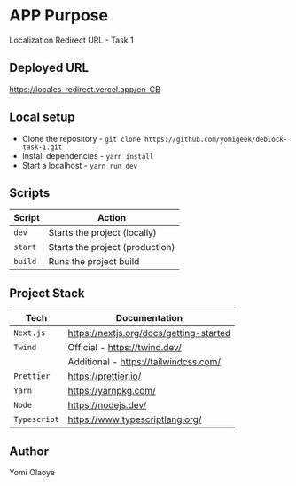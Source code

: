 # APP Purpose
Localization Redirect URL - Task 1
## Deployed URL
https://locales-redirect.vercel.app/en-GB
## Local setup
- Clone the repository - `git clone https://github.com/yomigeek/deblock-task-1.git`
- Install dependencies - `yarn install`
- Start a localhost - `yarn run dev`

## Scripts
| Script      | Action                              |
| ----------- | ----------------------------------- |
| `dev`       | Starts the project (locally)        |
| `start`     | Starts the project (production)     |
| `build`     | Runs the project build              |

## Project Stack
| Tech         | Documentation                           |
| ------------ | --------------------------------------- |
| `Next.js`    | https://nextjs.org/docs/getting-started |
| `Twind`      | Official - https://twind.dev/           |
|              | Additional - https://tailwindcss.com/   |
| `Prettier`   | https://prettier.io/                    |
| `Yarn`       | https://yarnpkg.com/                    |
| `Node`       | https://nodejs.dev/                     |
| `Typescript` | https://www.typescriptlang.org/         |

## Author
Yomi Olaoye
